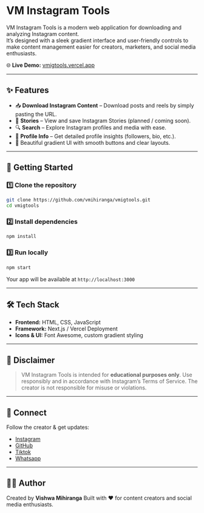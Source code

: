 # VM Instagram Tools

VM Instagram Tools is a modern web application for downloading and analyzing Instagram content.  
It’s designed with a sleek gradient interface and user-friendly controls to make content management easier for creators, marketers, and social media enthusiasts.

🌐 **Live Demo:** [vmigtools.vercel.app](https://vmigtools.vercel.app)

---

## ✨ Features

- 📥 **Download Instagram Content** – Download posts and reels by simply pasting the URL.  
- 📖 **Stories** – View and save Instagram Stories (planned / coming soon).  
- 🔍 **Search** – Explore Instagram profiles and media with ease.  
- 👤 **Profile Info** – Get detailed profile insights (followers, bio, etc.).  
- 🌈 Beautiful gradient UI with smooth buttons and clear layouts.

---

## 🚀 Getting Started

### 1️⃣ Clone the repository
```bash
git clone https://github.com/vmihiranga/vmigtools.git
cd vmigtools
````

### 2️⃣ Install dependencies

```bash
npm install
```

### 3️⃣ Run locally

```bash
npm start
```

Your app will be available at `http://localhost:3000`

---

## 🛠️ Tech Stack

* **Frontend:** HTML, CSS, JavaScript
* **Framework:** Next.js / Vercel Deployment
* **Icons & UI:** Font Awesome, custom gradient styling

---

## 📜 Disclaimer

> VM Instagram Tools is intended for **educational purposes only**.
> Use responsibly and in accordance with Instagram’s Terms of Service.
> The creator is not responsible for misuse or violations.

---

## 🤝 Connect

Follow the creator & get updates:

* [Instagram](https://instagram.com/x_vishwa_22)
* [GitHub](https://github.com/vmihiranga)
* [Tiktok](https://tiktok.com/@x_vishwa_22)
* [Whatsapp](https://api.whatsapp.com/send?phone=94724826875)

---

## 🧑‍💻 Author

Created by **Vishwa Mihiranga**
Built with ❤️ for content creators and social media enthusiasts.


